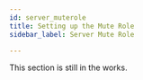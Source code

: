 ```yaml
---
id: server_muterole
title: Setting up the Mute Role
sidebar_label: Server Mute Role

---
```


This section is still in the works.
